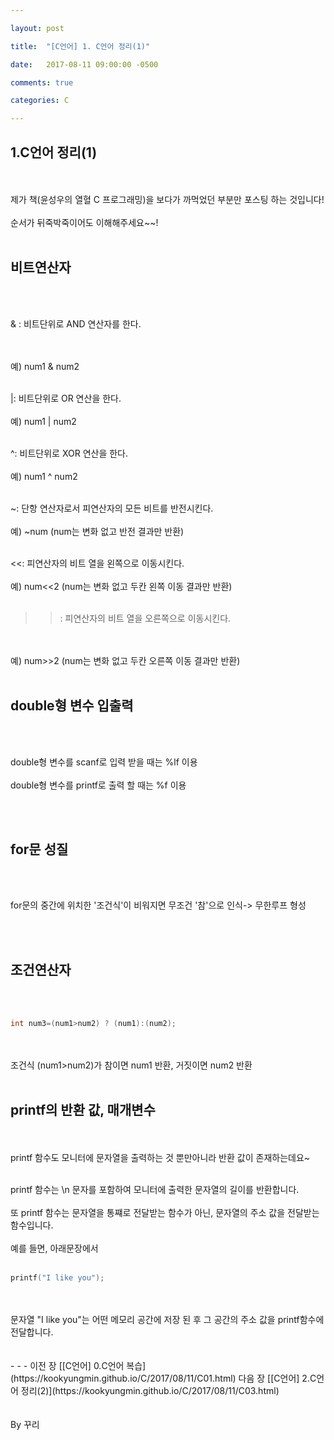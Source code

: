 ```yaml
---

layout: post

title:  "[C언어] 1. C언어 정리(1)"

date:   2017-08-11 09:00:00 -0500

comments: true

categories: C

---
```


## 1.C언어 정리(1)

<br>
<br>
제가 책(윤성우의 열혈 C 프로그래밍)을 보다가 까먹었던 부분만 포스팅 하는 것입니다!
<br>
<br>
순서가 뒤죽박죽이어도 이해해주세요~~!
<br>
<br>

## 비트연산자

<br>
<br>

& : 비트단위로 AND 연산자를 한다.

<br>
<br>
예) num1 & num2
<br>
<br>

|: 비트단위로 OR 연산을 한다.
<br>
<br>
예) num1 | num2
<br>
<br>

^: 비트단위로 XOR 연산을 한다.
<br>
<br>
예) num1 ^ num2
<br>
<br>

~: 단항 연산자로서 피연산자의 모든 비트를 반전시킨다.
<br>
<br>
예) ~num (num는 변화 없고 반전 결과만 반환)
<br>
<br>

<<: 피연산자의 비트 열을 왼쪽으로 이동시킨다.
<br>
<br>
예) num<<2 (num는 변화 없고 두칸 왼쪽 이동 결과만 반환)
<br>
<br>

>>: 피연산자의 비트 열을 오른쪽으로 이동시킨다.
<br>
<br>
예) num>>2 (num는 변화 없고 두칸 오른쪽 이동 결과만 반환)
<br>
<br>

## double형 변수 입출력

<br>
<br>

double형 변수를 scanf로 입력 받을 때는 %lf 이용
<br>
<br>
double형 변수를 printf로 출력 할 때는 %f 이용

<br>
<br>

## for문 성질
<br>
<br>

for문의 중간에 위치한 '조건식'이 비워지면 무조건 '참'으로 인식-> 무한루프 형성

<br>
<br>

## 조건연산자
<br>
<br>

``` C++
int num3=(num1>num2) ? (num1):(num2);
```

<br>
<br>
조건식 (num1>num2)가 참이면 num1 반환, 거짓이면 num2 반환
<br>
<br>

## printf의 반환 값, 매개변수
<br>
<br>
printf 함수도 모니터에 문자열을 출력하는 것 뿐만아니라 반환 값이 존재하는데요~
<br>
<br>

printf 함수는 \n 문자를 포함하여 모니터에 출력한 문자열의 길이를 반환합니다.
<br>
<br>
또 printf 함수는 문자열을 통쨰로 전달받는 함수가 아닌, 문자열의 주소 값을 전달받는 함수입니다.
<br>
<br>
예를 들면, 아래문장에서
<br>
<br>

``` C++
printf("I like you");
```

<br>
<br>
문자열 "I like you"는 어떤 메모리 공간에 저장 된 후 그 공간의 주소 값을 printf함수에 전달합니다.

<br>
<br>
<br>
- - -
이전 장 [[C언어] 0.C언어 복습](https://kookyungmin.github.io/C/2017/08/11/C01.html)
다음 장 [[C언어] 2.C언어 정리(2)](https://kookyungmin.github.io/C/2017/08/11/C03.html)
<br>
<br>
<br>
By 꾸리
